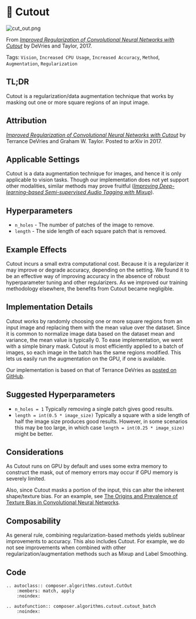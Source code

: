 # 🎃 Cutout

![cut_out.png](https://storage.googleapis.com/docs.mosaicml.com/images/methods/cut_out.png)

From *[Improved Regularization of Convolutional Neural Networks with Cutout](https://arxiv.org/abs/1708.04552)* by DeVries and Taylor, 2017.

Tags: `Vision`, `Increased CPU Usage`, `Increased Accuracy`, `Method`, `Augmentation`, `Regularization`

## TL;DR

Cutout is a regularization/data augmentation technique that works by masking out one or more square regions of an input image.

## Attribution

*[Improved Regularization of Convolutional Neural Networks with Cutout](https://arxiv.org/abs/1708.04552)* by Terrance DeVries and Graham W. Taylor. Posted to arXiv in 2017.

## Applicable Settings

Cutout is a data augmentation technique for images, and hence it is only applicable to vision tasks. Though our implementation does not yet support other modalities, similar methods may prove fruitful (*[Improving Deep-learning-based Semi-supervised Audio Tagging with Mixup](https://arxiv.org/abs/2102.08183)*).

## Hyperparameters

- `n_holes` - The number of patches of the image to remove.
- `length` - The side length of each square patch that is removed.

## Example Effects

Cutout incurs a small extra computational cost. Because it is a regularizer it may improve or degrade accuracy, depending on the setting. We found it to be an effective way of improving accuracy in the absence of robust hyperparameter tuning and other regularizers. As we improved our training methodology elsewhere, the benefits from Cutout became negligible.

## Implementation Details

Cutout works by randomly choosing one or more square regions from an input image and replacing them with the mean value over the dataset. Since it is common to normalize image data based on the dataset mean and variance, the mean value is typically 0. To ease implementation, we went with a simple binary mask. Cutout is most efficiently applied to a batch of images, so each image in the batch has the same regions modified. This lets us easily run the augmentation on the GPU, if one is available.

Our implementation is based on that of Terrance DeVries as [posted on GitHub](https://github.com/uoguelph-mlrg/Cutout).

## Suggested Hyperparameters

- `n_holes = 1` Typically removing a single patch gives good results.
- `length = int(0.5 * image_size)` Typically a square with a side length of half the image size produces good results. However, in some scenarios this may be too large, in which case `length = int(0.25 * image_size)` might be better.

## Considerations

As Cutout runs on GPU by default and uses some extra memory to construct the mask, out of memory errors may occur if GPU memory is severely limited.

Also, since Cutout masks a portion of the input, this can alter the inherent shape/texture bias. For an example, see [The Origins and Prevalence of Texture Bias in Convolutional Neural Networks](https://arxiv.org/abs/1911.09071).

## Composability

As general rule, combining regularization-based methods yields sublinear improvements to accuracy. This also includes Cutout. For example, we do not see improvements when combined with other regularization/augmentation methods such as Mixup and Label Smoothing.

## Code

```{eval-rst}
.. autoclass:: composer.algorithms.cutout.CutOut
    :members: match, apply
    :noindex:

.. autofunction:: composer.algorithms.cutout.cutout_batch
    :noindex:
```
